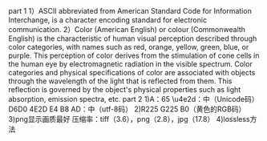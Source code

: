 part 1
1）ASCII abbreviated from American Standard Code for Information Interchange, is a character encoding standard for electronic communication.
2）Color (American English) or colour (Commonwealth English) is the characteristic of human visual perception described through color categories, with names such as red, orange, yellow, green, blue, or purple. This perception of color derives from the stimulation of cone cells in the human eye by electromagnetic radiation in the visible spectrum. Color categories and physical specifications of color are associated with objects through the wavelength of the light that is reflected from them. This reflection is governed by the object's physical properties such as light absorption, emission spectra, etc.
part 2
1)A：65
\u4e2d：中（Unicode码）
D6D0  4E2D  E4 B8 AD：中（utf-8码）
2)R225 G225 B0（黄色的RGB码）
3)png显示画质最好
压缩率：tiff（3.6），png（2.8），jpg（17.8）
4)lossless方法
